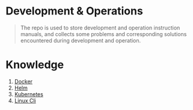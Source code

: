 # Development & Operations
> The repo is used to store development and operation instruction manuals, and collects some problems and corresponding solutions encountered during development and operation.

# Knowledge
1. [Docker](docker/README.md)
2. [Helm](helm/README.md)
3. [Kubernetes](k8s/README.md)
4. [Linux Cli](linux/README.md)